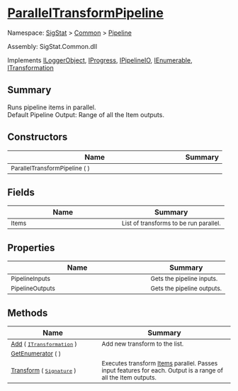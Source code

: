 # [ParallelTransformPipeline](./ParallelTransformPipeline.md)

Namespace: [SigStat]() > [Common](./../README.md) > [Pipeline](./README.md)

Assembly: SigStat.Common.dll

Implements [ILoggerObject](./../ILoggerObject.md), [IProgress](./../Helpers/IProgress.md), [IPipelineIO](./IPipelineIO.md), [IEnumerable](https://docs.microsoft.com/en-us/dotnet/api/System.Collections.IEnumerable), [ITransformation](./../ITransformation.md)

## Summary
Runs pipeline items in parallel.  <br>Default Pipeline Output: Range of all the Item outputs.

## Constructors

| Name | Summary | 
| --- | --- | 
| <sub>ParallelTransformPipeline (  )</sub><img width=200 style="cursor:not-allowed;pointer-events:none;"/>| <sub></sub>| <br>


## Fields

| Name | Summary | 
| --- | --- | 
| <sub>Items</sub><img width=200 style="cursor:not-allowed;pointer-events:none;"/>| <sub>List of transforms to be run parallel.</sub>| <br>


## Properties

| Name | Summary | 
| --- | --- | 
| <sub>PipelineInputs</sub><img width=200 style="cursor:not-allowed;pointer-events:none;"/>| <sub>Gets the pipeline inputs.</sub>| <br>
| <sub>PipelineOutputs</sub><img width=200 style="cursor:not-allowed;pointer-events:none;"/>| <sub>Gets the pipeline outputs.</sub>| <br>


## Methods

| Name | Summary | 
| --- | --- | 
| <sub>[Add](./Methods/ParallelTransformPipeline-100663504.md) ( [`ITransformation`](./../ITransformation.md) )</sub><img width=200 style="cursor:not-allowed;pointer-events:none;"/>| <sub>Add new transform to the list.</sub>| <br>
| <sub>[GetEnumerator](./Methods/ParallelTransformPipeline-100663503.md) (  )</sub><img width=200 style="cursor:not-allowed;pointer-events:none;"/>| <sub></sub>| <br>
| <sub>[Transform](./Methods/ParallelTransformPipeline-100663505.md) ( [`Signature`](./../Signature.md) )</sub><img width=200 style="cursor:not-allowed;pointer-events:none;"/>| <sub>Executes transform [Items](https://github.com/hargitomi97/sigstat/blob/master/docs/md/.md) parallel.  Passes input features for each.  Output is a range of all the Item outputs.</sub>| <br>


